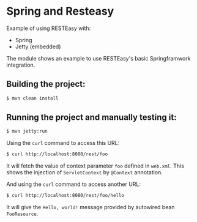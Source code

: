 Spring and Resteasy
===================
Example of using RESTEasy with:
- Spring
- Jetty (embedded)

The module shows an example to use RESTEasy's basic Springframwork integration.

Building the project:
-------------------------

```bash
$ mvn clean install
```

Running the project and manually testing it:
-------------------------

```bash
$ mvn jetty:run
```

Using the `curl` command to access this URL:

```bash
$ curl http://localhost:8080/rest/foo
```

It will fetch the value of context parameter `foo` defined in `web.xml`. This shows the injection of `ServletContext` by `@Context` annotation.

And using  the `curl` command to access another URL:

```bash
$ curl http://localhost:8080/rest/foo/hello
```

It will give the `Hello, world!` message provided by autowired bean `FooResource`.

